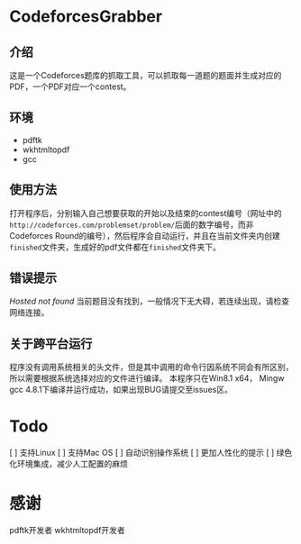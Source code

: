# CodeforcesGrabber

## 介绍
这是一个Codeforces题库的抓取工具，可以抓取每一道题的题面并生成对应的PDF，一个PDF对应一个contest。

## 环境
- pdftk
- wkhtmltopdf
- gcc

## 使用方法
打开程序后，分别输入自己想要获取的开始以及结束的contest编号（网址中的`http://codeforces.com/problemset/problem/`后面的数字编号，而非Codeforces Round的编号），然后程序会自动运行，并且在当前文件夹内创建`finished`文件夹，生成好的pdf文件都在`finished`文件夹下。

## 错误提示
*Hosted not found*
当前题目没有找到，一般情况下无大碍，若连续出现，请检查网络连接。

## 关于跨平台运行
程序没有调用系统相关的头文件，但是其中调用的命令行因系统不同会有所区别，所以需要根据系统选择对应的文件进行编译。
本程序只在Win8.1 x64， Mingw gcc 4.8.1下编译并运行成功，如果出现BUG请提交至issues区。

# Todo
[ ] 支持Linux
[ ] 支持Mac OS
[ ] 自动识别操作系统
[ ] 更加人性化的提示
[ ] 绿色化环境集成，减少人工配置的麻烦

# 感谢
pdftk开发者
wkhtmltopdf开发者
